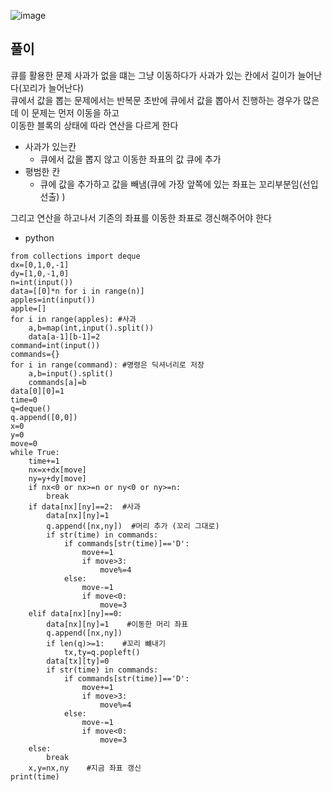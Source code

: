 ![image](https://github.com/kdfasdf/TIL/assets/96770726/ca3a3aa4-bb66-452d-8a04-8cac7740c0ba)

## 풀이
큐를 활용한 문제 사과가 없을 떄는 그냥 이동하다가 사과가 있는 칸에서 길이가 늘어난다(꼬리가 늘어난다)<br>
큐에서 값을 뽑는 문제에서는 반복문 초반에 큐에서 값을 뽑아서 진행하는 경우가 많은데 이 문제는 먼저 이동을 하고<br>
이동한 블록의 상태에 따라 연산을 다르게 한다
- 사과가 있는칸
  - 큐에서 값을 뽑지 않고 이동한 좌표의 값 큐에 추가
- 평범한 칸
  - 큐에 값을 추가하고  값을 빼냄(큐에 가장 앞쪽에 있는 좌표는 꼬리부분임(선입선출) )

그리고 연산을 하고나서 기존의 좌표를 이동한 좌표로 갱신해주어야 한다

- python
```
from collections import deque
dx=[0,1,0,-1]
dy=[1,0,-1,0]
n=int(input())
data=[[0]*n for i in range(n)]
apples=int(input())
apple=[]
for i in range(apples): #사과
    a,b=map(int,input().split())
    data[a-1][b-1]=2
command=int(input())
commands={}
for i in range(command): #명령은 딕셔너리로 저장
    a,b=input().split()
    commands[a]=b
data[0][0]=1
time=0
q=deque()
q.append([0,0])
x=0
y=0
move=0
while True:
    time+=1
    nx=x+dx[move]
    ny=y+dy[move]
    if nx<0 or nx>=n or ny<0 or ny>=n:
        break
    if data[nx][ny]==2:  #사과
        data[nx][ny]=1
        q.append([nx,ny])  #머리 추가 (꼬리 그대로)
        if str(time) in commands:
            if commands[str(time)]=='D':
                move+=1
                if move>3:
                    move%=4
            else:
                move-=1
                if move<0:
                    move=3
    elif data[nx][ny]==0: 
        data[nx][ny]=1    #이동한 머리 좌표
        q.append([nx,ny])
        if len(q)>=1:    #꼬리 뺴내기
            tx,ty=q.popleft()
        data[tx][ty]=0
        if str(time) in commands:
            if commands[str(time)]=='D':
                move+=1
                if move>3:
                    move%=4
            else:
                move-=1
                if move<0:
                    move=3
    else:
        break
    x,y=nx,ny    #지금 좌표 갱신
print(time)
```
